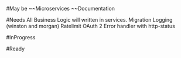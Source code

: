 #May be
~~Microservices
~~Documentation

#Needs
All Business Logic will written in services.
Migration
Logging (winston and morgan)
Ratelimit
OAuth 2 
Error handler with http-status

#InProgress


#Ready